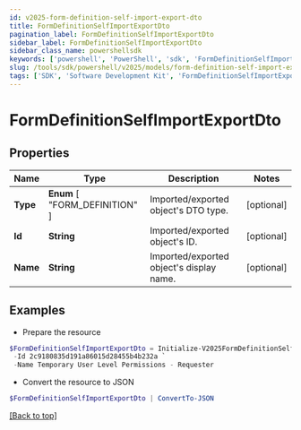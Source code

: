 ```yaml
---
id: v2025-form-definition-self-import-export-dto
title: FormDefinitionSelfImportExportDto
pagination_label: FormDefinitionSelfImportExportDto
sidebar_label: FormDefinitionSelfImportExportDto
sidebar_class_name: powershellsdk
keywords: ['powershell', 'PowerShell', 'sdk', 'FormDefinitionSelfImportExportDto', 'V2025FormDefinitionSelfImportExportDto'] 
slug: /tools/sdk/powershell/v2025/models/form-definition-self-import-export-dto
tags: ['SDK', 'Software Development Kit', 'FormDefinitionSelfImportExportDto', 'V2025FormDefinitionSelfImportExportDto']
---
```



# FormDefinitionSelfImportExportDto

## Properties

Name | Type | Description | Notes
------------ | ------------- | ------------- | -------------
**Type** |  **Enum** [  "FORM_DEFINITION" ] | Imported/exported object's DTO type. | [optional] 
**Id** | **String** | Imported/exported object's ID. | [optional] 
**Name** | **String** | Imported/exported object's display name. | [optional] 

## Examples

- Prepare the resource
```powershell
$FormDefinitionSelfImportExportDto = Initialize-V2025FormDefinitionSelfImportExportDto  -Type FORM_DEFINITION `
 -Id 2c9180835d191a86015d28455b4b232a `
 -Name Temporary User Level Permissions - Requester
```

- Convert the resource to JSON
```powershell
$FormDefinitionSelfImportExportDto | ConvertTo-JSON
```


[[Back to top]](#) 

